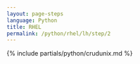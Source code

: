 ```yaml
---
layout: page-steps
language: Python
title: RHEL
permalink: /python/rhel/lh/step/2
---
```


{% include partials/python/crudunix.md %}
